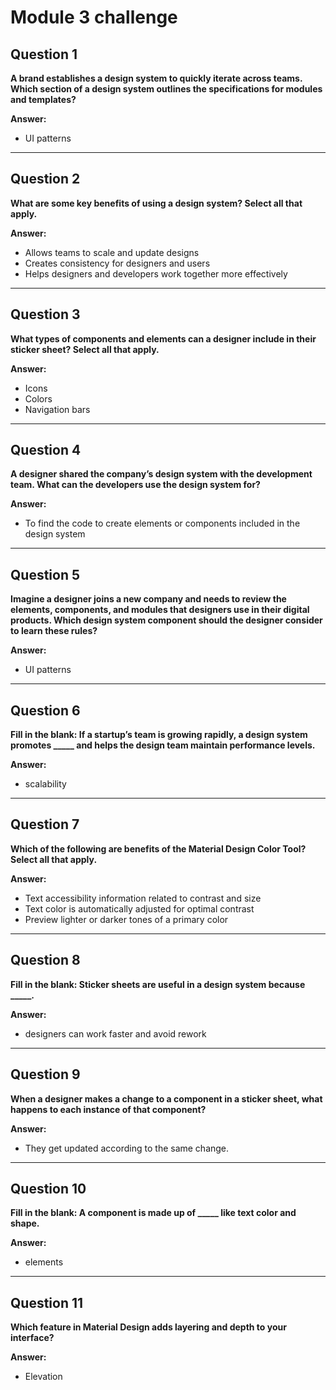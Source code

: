 # Module 3 challenge


## Question 1  
**A brand establishes a design system to quickly iterate across teams. Which section of a design system outlines the specifications for modules and templates?**  

**Answer:**  
- UI patterns

---

## Question 2  
**What are some key benefits of using a design system? Select all that apply.**  

**Answer:**  
- Allows teams to scale and update designs  
- Creates consistency for designers and users  
- Helps designers and developers work together more effectively

---

## Question 3  
**What types of components and elements can a designer include in their sticker sheet? Select all that apply.**  

**Answer:**  
- Icons  
- Colors  
- Navigation bars

---

## Question 4  
**A designer shared the company’s design system with the development team. What can the developers use the design system for?**  

**Answer:**  
- To find the code to create elements or components included in the design system

---

## Question 5  
**Imagine a designer joins a new company and needs to review the elements, components, and modules that designers use in their digital products. Which design system component should the designer consider to learn these rules?**  

**Answer:**  
- UI patterns

---

## Question 6  
**Fill in the blank: If a startup’s team is growing rapidly, a design system promotes _____ and helps the design team maintain performance levels.**  

**Answer:**  
- scalability

---

## Question 7  
**Which of the following are benefits of the Material Design Color Tool? Select all that apply.**  

**Answer:**  
- Text accessibility information related to contrast and size  
- Text color is automatically adjusted for optimal contrast  
- Preview lighter or darker tones of a primary color

---

## Question 8  
**Fill in the blank: Sticker sheets are useful in a design system because _____.**  

**Answer:**  
- designers can work faster and avoid rework

---

## Question 9  
**When a designer makes a change to a component in a sticker sheet, what happens to each instance of that component?**  

**Answer:**  
- They get updated according to the same change.

---

## Question 10  
**Fill in the blank: A component is made up of _____ like text color and shape.**  

**Answer:**  
- elements

---

## Question 11  
**Which feature in Material Design adds layering and depth to your interface?**  

**Answer:**  
- Elevation
